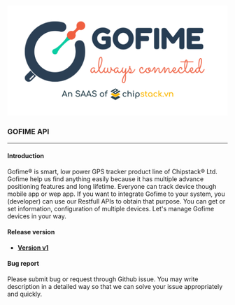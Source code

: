 

<p align="center">
<img src="materials/img/Gofime-header-v4.png" alt=""/>
</p>

### GOFIME API

------

#### Introduction

Gofime:registered: is smart, low power GPS tracker product line of Chipstack:registered: Ltd. Gofime help us find anything easily because it has multiple advance positioning features and long lifetime. Everyone can track device though mobile app or wep app. If you want to integrate Gofime to your system, you (developer) can use our Restfull APIs to obtain that purpose. 
You can get or set information, configuration of multiple devices. Let's manage Gofime devices in your way.

#### Release version

- [**Version v1**](v1/README.md)

#### Bug report

Please submit bug or request through Github issue. You may write description in a detailed way so that we can solve your issue appropriately and quickly.







